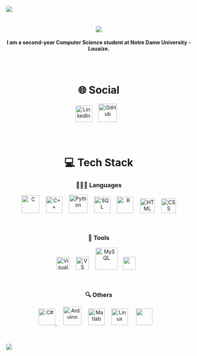 <img src="https://github.com/ayhamsbh/ayhamsbh/assets/155199728/71fdbe6a-fd47-43fb-9673-b99af62379c7">
<h1 align="center"> <img src="https://readme-typing-svg.herokuapp.com/?font=Righteous&size=35&center=true&vCenter=true&width=500&height=70&duration=4000&lines=Hi+There!+👋;+I'm+Ayham+Bouhamdan!;" /> </h1>
<p align="center" font-size="150px"><b>I am a second-year Computer Science student at Notre Dame University - Louaize.</b></p>
<br><br>
<h1 align="center">🌐 Social</h1>
<p align="center">
    <a href="https://www.linkedin.com/in/ayham-s-bouhamdan-b832202a1/"><img alt="LinkedIn"width="45px"src="https://cdn.jsdelivr.net/gh/devicons/devicon/icons/linkedin/linkedin-original.svg" /></a>&ensp;&ensp;
    <a href="https://github.com/ayhamsbh"><img alt="GitHub" width="50px" src="https://github.com/user-attachments/assets/2aecb407-7b45-417f-a5ab-0719265263ba" /></a>&ensp;&ensp;
</p>
<br><br>
<h1 align="center">💻 Tech Stack</h1>
<h3 align="center">👨🏻‍💻 Languages</h3>
<p align="center">
    <img alt="C" width="48px" src="https://cdn.jsdelivr.net/gh/devicons/devicon@latest/icons/c/c-original.svg" />&ensp;&ensp;
    <img alt="C++" width="45px" src="https://cdn.jsdelivr.net/gh/devicons/devicon@latest/icons/cplusplus/cplusplus-original.svg" />&ensp;&ensp;
    <a href="https://www.python.org/"><img alt="Python" width="50px" src="https://cdn.jsdelivr.net/gh/devicons/devicon@latest/icons/python/python-original.svg" /></a>&ensp;&ensp;
    <img alt="SQL" width="45px" src="https://cdn.jsdelivr.net/gh/devicons/devicon@latest/icons/azuresqldatabase/azuresqldatabase-original.svg" />&ensp;&ensp;
    <a href="https://www.r-project.org/"><img alt="R" width="45px" src="https://cdn.jsdelivr.net/gh/devicons/devicon@latest/icons/r/r-original.svg" /></a>&ensp;&ensp;
    <img alt="HTML" width="40px" src="https://cdn.jsdelivr.net/gh/devicons/devicon@latest/icons/html5/html5-original.svg" />&ensp;&ensp;
    <img alt="CSS" width="40px" src="https://cdn.jsdelivr.net/gh/devicons/devicon@latest/icons/css3/css3-original.svg" />
</p>
<br>
<h3 align="center">🧰 Tools</h3>
<p align="center">
    <a href="https://visualstudio.microsoft.com/"><img alt="Visual Studio" width="35px" src="https://cdn.jsdelivr.net/gh/devicons/devicon@latest/icons/visualstudio/visualstudio-original.svg" /></a>&ensp;&ensp;
    <a href="https://code.visualstudio.com/"><img alt="VS Code" width="35px" src="https://cdn.jsdelivr.net/gh/devicons/devicon@latest/icons/vscode/vscode-original.svg" /></a>&ensp;&ensp;
    <a href="https://www.mysql.com/"><img alt="MySQL" width="60px" src="https://cdn.jsdelivr.net/gh/devicons/devicon@latest/icons/mysql/mysql-original-wordmark.svg" /></a> &ensp;
    <a href="https://posit.co/downloads/"><img width="35px" src="https://cdn.jsdelivr.net/gh/devicons/devicon@latest/icons/rstudio/rstudio-original.svg" /></a>&ensp;&ensp;
</p>
<br>
<h3 align="center">🔍 Others</h3>
<p align="center">
    <a href="https://www.w3schools.com/cs/index.php#:~:text=C%23%20(C%2DSharp)%20is,Start%20learning%20C%23%20now%20%C2%BB"><img alt="C#" width="45px" src="https://cdn.jsdelivr.net/gh/devicons/devicon@latest/icons/csharp/csharp-original.svg" /> </a>&ensp;&ensp;
    <a href="https://www.arduino.cc/"><img alt="Arduino" width="50px" src="https://cdn.jsdelivr.net/gh/devicons/devicon@latest/icons/arduino/arduino-original.svg" /></a>&ensp;&ensp;
    <a href="https://www.mathworks.com/products/matlab.html"><img alt="Matlab" width="45px" src="https://cdn.jsdelivr.net/gh/devicons/devicon@latest/icons/matlab/matlab-original.svg" /></a>&ensp;&ensp;
    <img alt="Linux" width="45px" src="https://cdn.jsdelivr.net/gh/devicons/devicon/icons/linux/linux-original.svg" /> &ensp;&ensp;
    <img width="45px" src="https://github.com/user-attachments/assets/62fb27ea-453b-47ba-a7e7-ce36646887c3" /> &ensp;&ensp;
</p>
<br><br>

<img src="https://github.com/ayhamsbh/ayhamsbh/assets/155199728/71fdbe6a-fd47-43fb-9673-b99af62379c7">
